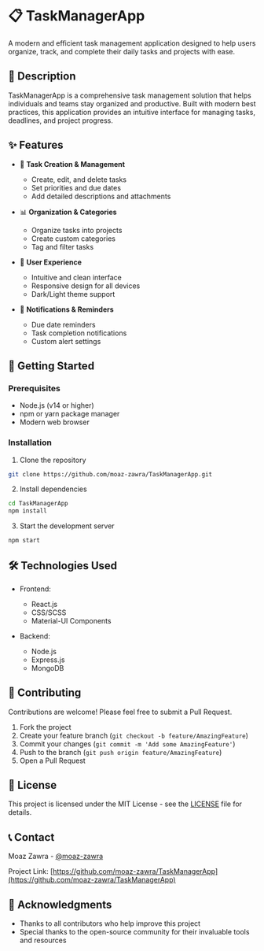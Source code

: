# 📋 TaskManagerApp

A modern and efficient task management application designed to help users organize, track, and complete their daily tasks and projects with ease.

## 📝 Description

TaskManagerApp is a comprehensive task management solution that helps individuals and teams stay organized and productive. Built with modern best practices, this application provides an intuitive interface for managing tasks, deadlines, and project progress.

## ✨ Features

- 📌 **Task Creation & Management**
  - Create, edit, and delete tasks
  - Set priorities and due dates
  - Add detailed descriptions and attachments

- 📊 **Organization & Categories**
  - Organize tasks into projects
  - Create custom categories
  - Tag and filter tasks

- 👥 **User Experience**
  - Intuitive and clean interface
  - Responsive design for all devices
  - Dark/Light theme support

- 🔔 **Notifications & Reminders**
  - Due date reminders
  - Task completion notifications
  - Custom alert settings

## 🚀 Getting Started

### Prerequisites

- Node.js (v14 or higher)
- npm or yarn package manager
- Modern web browser

### Installation

1. Clone the repository
```bash
git clone https://github.com/moaz-zawra/TaskManagerApp.git
```

2. Install dependencies
```bash
cd TaskManagerApp
npm install
```

3. Start the development server
```bash
npm start
```

## 🛠️ Technologies Used

- Frontend:
  - React.js
  - CSS/SCSS
  - Material-UI Components

- Backend:
  - Node.js
  - Express.js
  - MongoDB

## 🤝 Contributing

Contributions are welcome! Please feel free to submit a Pull Request.

1. Fork the project
2. Create your feature branch (`git checkout -b feature/AmazingFeature`)
3. Commit your changes (`git commit -m 'Add some AmazingFeature'`)
4. Push to the branch (`git push origin feature/AmazingFeature`)
5. Open a Pull Request

## 📄 License

This project is licensed under the MIT License - see the [LICENSE](LICENSE) file for details.

## 📞 Contact

Moaz Zawra - [@moaz-zawra](https://github.com/moaz-zawra)

Project Link: [https://github.com/moaz-zawra/TaskManagerApp](https://github.com/moaz-zawra/TaskManagerApp)

## 🙏 Acknowledgments

- Thanks to all contributors who help improve this project
- Special thanks to the open-source community for their invaluable tools and resources
